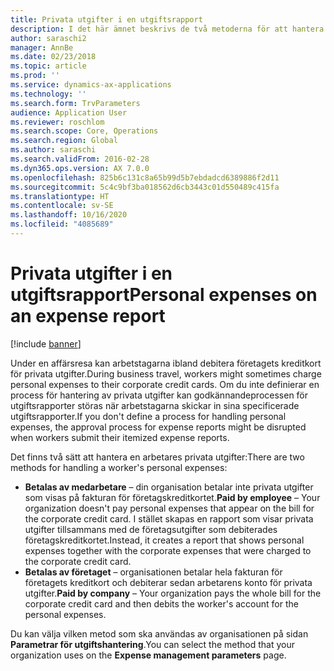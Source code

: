 ```yaml
---
title: Privata utgifter i en utgiftsrapport
description: I det här ämnet beskrivs de två metoderna för att hantera en arbetares privata utgifter i Microsoft Dynamics 365 Finance.
author: saraschi2
manager: AnnBe
ms.date: 02/23/2018
ms.topic: article
ms.prod: ''
ms.service: dynamics-ax-applications
ms.technology: ''
ms.search.form: TrvParameters
audience: Application User
ms.reviewer: roschlom
ms.search.scope: Core, Operations
ms.search.region: Global
ms.author: saraschi
ms.search.validFrom: 2016-02-28
ms.dyn365.ops.version: AX 7.0.0
ms.openlocfilehash: 825b6c131c8a65b99d5b7ebdadcd6389886f2d11
ms.sourcegitcommit: 5c4c9bf3ba018562d6cb3443c01d550489c415fa
ms.translationtype: HT
ms.contentlocale: sv-SE
ms.lasthandoff: 10/16/2020
ms.locfileid: "4085689"
---
```

# <a name="personal-expenses-on-an-expense-report"></a><span data-ttu-id="621f4-103">Privata utgifter i en utgiftsrapport</span><span class="sxs-lookup"><span data-stu-id="621f4-103">Personal expenses on an expense report</span></span>

[!include [banner](../includes/banner.md)]

<span data-ttu-id="621f4-104">Under en affärsresa kan arbetstagarna ibland debitera företagets kreditkort för privata utgifter.</span><span class="sxs-lookup"><span data-stu-id="621f4-104">During business travel, workers might sometimes charge personal expenses to their corporate credit cards.</span></span> <span data-ttu-id="621f4-105">Om du inte definierar en process för hantering av privata utgifter kan godkännandeprocessen för utgiftsrapporter störas när arbetstagarna skickar in sina specificerade utgiftsrapporter.</span><span class="sxs-lookup"><span data-stu-id="621f4-105">If you don't define a process for handling personal expenses, the approval process for expense reports might be disrupted when workers submit their itemized expense reports.</span></span> 

<span data-ttu-id="621f4-106">Det finns två sätt att hantera en arbetares privata utgifter:</span><span class="sxs-lookup"><span data-stu-id="621f4-106">There are two methods for handling a worker's personal expenses:</span></span>

- <span data-ttu-id="621f4-107">**Betalas av medarbetare** – din organisation betalar inte privata utgifter som visas på fakturan för företagskreditkortet.</span><span class="sxs-lookup"><span data-stu-id="621f4-107">**Paid by employee** – Your organization doesn't pay personal expenses that appear on the bill for the corporate credit card.</span></span> <span data-ttu-id="621f4-108">I stället skapas en rapport som visar privata utgifter tillsammans med de företagsutgifter som debiterades företagskreditkortet.</span><span class="sxs-lookup"><span data-stu-id="621f4-108">Instead, it creates a report that shows personal expenses together with the corporate expenses that were charged to the corporate credit card.</span></span>
- <span data-ttu-id="621f4-109">**Betalas av företaget** – organisationen betalar hela fakturan för företagets kreditkort och debiterar sedan arbetarens konto för privata utgifter.</span><span class="sxs-lookup"><span data-stu-id="621f4-109">**Paid by company** – Your organization pays the whole bill for the corporate credit card and then debits the worker's account for the personal expenses.</span></span>

<span data-ttu-id="621f4-110">Du kan välja vilken metod som ska användas av organisationen på sidan **Parametrar för utgiftshantering**.</span><span class="sxs-lookup"><span data-stu-id="621f4-110">You can select the method that your organization uses on the **Expense management parameters** page.</span></span>
